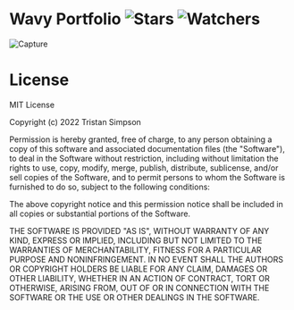 # Wavy Portfolio ![Stars](https://img.shields.io/github/stars/realTristan/Simpson-Computer-Technologies-Research?color=brightgreen) ![Watchers](https://img.shields.io/github/watchers/realTristan/Simpson-Computer-Technologies-Research?label=Watchers)
![Capture](https://user-images.githubusercontent.com/75189508/201162879-37caee09-98c0-45e4-b7c1-cbd5aac82eb2.PNG)


# License
MIT License

Copyright (c) 2022 Tristan Simpson

Permission is hereby granted, free of charge, to any person obtaining a copy of this software and associated documentation files (the "Software"), to deal in the Software without restriction, including without limitation the rights to use, copy, modify, merge, publish, distribute, sublicense, and/or sell copies of the Software, and to permit persons to whom the Software is furnished to do so, subject to the following conditions:

The above copyright notice and this permission notice shall be included in all copies or substantial portions of the Software.

THE SOFTWARE IS PROVIDED "AS IS", WITHOUT WARRANTY OF ANY KIND, EXPRESS OR IMPLIED, INCLUDING BUT NOT LIMITED TO THE WARRANTIES OF MERCHANTABILITY, FITNESS FOR A PARTICULAR PURPOSE AND NONINFRINGEMENT. IN NO EVENT SHALL THE AUTHORS OR COPYRIGHT HOLDERS BE LIABLE FOR ANY CLAIM, DAMAGES OR OTHER LIABILITY, WHETHER IN AN ACTION OF CONTRACT, TORT OR OTHERWISE, ARISING FROM, OUT OF OR IN CONNECTION WITH THE SOFTWARE OR THE USE OR OTHER DEALINGS IN THE SOFTWARE.
